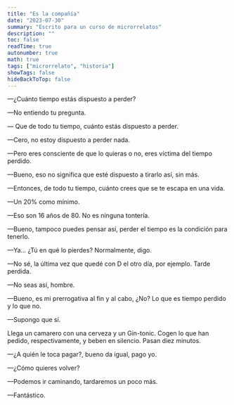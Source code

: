 ```yaml
---
title: "Es la compañía"
date: "2023-07-30"
summary: "Escrito para un curso de microrrelatos"
description: ""
toc: false
readTime: true
autonumber: true
math: true
tags: ["microrrelato", "historia"]
showTags: false
hideBackToTop: false
---
```


—¿Cuánto tiempo estás dispuesto a perder?

—No entiendo tu pregunta.

— Que de todo tu tiempo, cuánto estás dispuesto a perder.

—Cero, no estoy dispuesto a perder nada.

—Pero eres consciente de que lo quieras o no, eres víctima del tiempo perdido.

—Bueno, eso no significa que esté dispuesto a tirarlo así, sin más.

—Entonces, de todo tu tiempo, cuánto crees que se te escapa en una vida.

—Un 20% como mínimo.

—Eso son 16 años de 80. No es ninguna tontería.

—Bueno, tampoco puedes pensar así, perder el tiempo es la condición para tenerlo.

—Ya… ¿Tú en qué lo pierdes? Normalmente, digo.

—No sé, la última vez que quedé con D el otro día, por ejemplo. Tarde perdida.

—No seas así, hombre.

—Bueno, es mi prerrogativa al fin y al cabo, ¿No? Lo que es tiempo perdido y lo que no.

—Supongo que sí.

Llega un camarero con una cerveza y un Gin-tonic. Cogen lo que han pedido, respectivamente, y beben en silencio. Pasan diez minutos.

—¿A quién le toca pagar?, bueno da igual, pago yo.

—¿Cómo quieres volver?

—Podemos ir caminando, tardaremos un poco más.

—Fantástico.